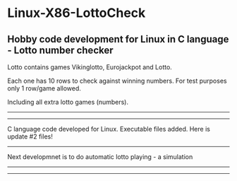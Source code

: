 # Linux-X86-LottoCheck
Hobby code development for Linux in C language - Lotto number checker
---------------------------------------------------------------------------------------------------------------

Lotto contains games Vikinglotto, Eurojackpot and Lotto.

Each one has 10 rows to check against winning numbers. For test purposes only 1 row/game allowed.

Including all extra lotto games (numbers).

---------------------------------------------------------------------------------------------------------------


---------------------------------------------------------------------------------------------------------------
C language code developed for Linux. 
Executable files added.
Here is update #2 files!

---------------------------------------------------------------------------------------------------------------

Next developmnet is to do automatic lotto playing - a simulation

---------------------------------------------------------------------------------------------------------------

---------------------------------------------------------------------------------------------------------------
